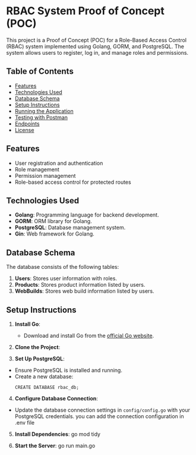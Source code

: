 # RBAC System Proof of Concept (POC)

This project is a Proof of Concept (POC) for a Role-Based Access Control (RBAC) system implemented using Golang, GORM, and PostgreSQL. The system allows users to register, log in, and manage roles and permissions.

## Table of Contents

- [Features](#features)
- [Technologies Used](#technologies-used)
- [Database Schema](#database-schema)
- [Setup Instructions](#setup-instructions)
- [Running the Application](#running-the-application)
- [Testing with Postman](#testing-with-postman)
- [Endpoints](#endpoints)
- [License](#license)

## Features

- User registration and authentication
- Role management
- Permission management
- Role-based access control for protected routes

## Technologies Used

- **Golang**: Programming language for backend development.
- **GORM**: ORM library for Golang.
- **PostgreSQL**: Database management system.
- **Gin**: Web framework for Golang.

## Database Schema

The database consists of the following tables:

1. **Users**: Stores user information with roles.
6. **Products**: Stores product information listed by users.
7. **WebBuilds**: Stores web build information listed by users.


## Setup Instructions

1. **Install Go**:
   - Download and install Go from the [official Go website](https://golang.org/dl/).

2. **Clone the Project**:

3. **Set Up PostgreSQL**:
- Ensure PostgreSQL is installed and running.
- Create a new database:
  ```
  CREATE DATABASE rbac_db;
  ```

4. **Configure Database Connection**:
- Update the database connection settings in `config/config.go` with your PostgreSQL credentials. you can add the connection configuration in .env file 

5. **Install Dependencies**:
go mod tidy



6. **Start the Server**:
go run main.go


